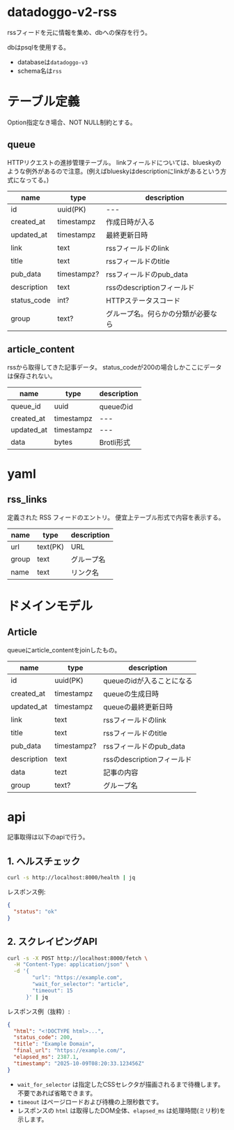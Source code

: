 # datadoggo-v2-rss
rssフィードを元に情報を集め、dbへの保存を行う。

dbはpsqlを使用する。
- databaseは`datadoggo-v3`
- schema名は`rss`

# テーブル定義
Option指定なき場合、NOT NULL制約とする。

## queue
HTTPリクエストの進捗管理テーブル。
linkフィールドについては、blueskyのような例外があるので注意。(例えばblueskyはdescriptionにlinkがあるという方式になってる。)

| name        | type        | description                        |
| ----------- | ----------- | ---------------------------------- |
| id          | uuid(PK)    | ---                                |
| created_at  | timestampz  | 作成日時が入る                     |
| updated_at  | timestampz  | 最終更新日時                       |
| link        | text        | rssフィールドのlink                |
| title       | text        | rssフィールドのtitle               |
| pub_data    | timestampz? | rssフィールドのpub_data            |
| description | text        | rssのdescriptionフィールド         |
| status_code | int?        | HTTPステータスコード               |
| group       | text?       | グループ名。何らかの分類が必要なら |

## article_content
rssから取得してきた記事データ。
status_codeが200の場合しかここにデータは保存されない。

| name       | type       | description |
| ---------- | ---------- | ----------- |
| queue_id   | uuid       | queueのid   |
| created_at | timestampz | ---         |
| updated_at | timestampz | ---         |
| data       | bytes      | Brotli形式  |

# yaml

## rss_links
定義された RSS フィードのエントリ。
便宜上テーブル形式で内容を表示する。

| name  | type     | description |
| ----- | -------- | ----------- |
| url   | text(PK) | URL         |
| group | text     | グループ名  |
| name  | text     | リンク名    |

# ドメインモデル

## Article
queueにarticle_contentをjoinしたもの。

| name        | type        | description                |
| ----------- | ----------- | -------------------------- |
| id          | uuid(PK)    | queueのidが入ることになる  |
| created_at  | timestampz  | queueの生成日時            |
| updated_at  | timestampz  | queueの最終更新日時        |
| link        | text        | rssフィールドのlink        |
| title       | text        | rssフィールドのtitle       |
| pub_data    | timestampz? | rssフィールドのpub_data    |
| description | text        | rssのdescriptionフィールド |
| data        | tezt        | 記事の内容                 |
| group       | text?       | グループ名                 |

# api
記事取得は以下のapiで行う。

## 1. ヘルスチェック
```bash
curl -s http://localhost:8000/health | jq
```
レスポンス例:
```json
{
  "status": "ok"
}
```

## 2. スクレイピングAPI
```bash
curl -s -X POST http://localhost:8000/fetch \
  -H "Content-Type: application/json" \
  -d '{
        "url": "https://example.com",
        "wait_for_selector": "article",
        "timeout": 15
      }' | jq
```

レスポンス例（抜粋）:
```json
{
  "html": "<!DOCTYPE html>...",
  "status_code": 200,
  "title": "Example Domain",
  "final_url": "https://example.com/",
  "elapsed_ms": 2387.1,
  "timestamp": "2025-10-09T08:20:33.123456Z"
}
```
- `wait_for_selector` は指定したCSSセレクタが描画されるまで待機します。不要であれば省略できます。
- `timeout` はページロードおよび待機の上限秒数です。
- レスポンスの `html` は取得したDOM全体、`elapsed_ms` は処理時間(ミリ秒)を示します。